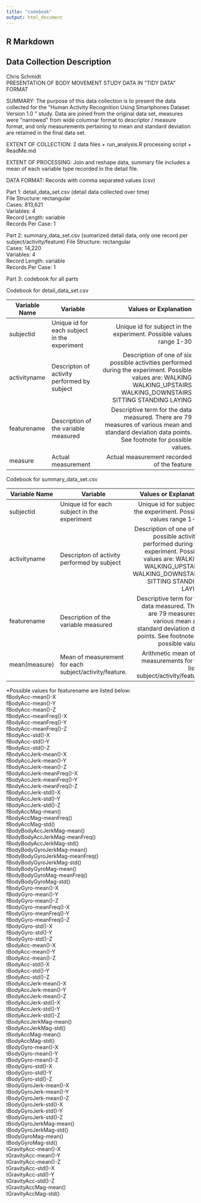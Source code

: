 ```yaml
---
title: "codebook"
output: html_document
---
```


## R Markdown

## Data Collection Description

Chris Schmidt  
PRESENTATION OF BODY MOVEMENT STUDY DATA IN "TIDY DATA" FORMAT  

SUMMARY: The purpose of this data collection is to present the data collected for the "Human Activity Recognition Using Smartphones Dataset Version 1.0 " study.  Data are joined from the original data set, measures were "narrowed" from wide columnar format to descriptor / measure format, and only measurements pertaining to mean and standard deviation are retained in the final data set.  

EXTENT OF COLLECTION: 2 data files + run_analysis.R processing script + ReadMe.md  

EXTENT OF PROCESSING: Join and reshape data, summary file includes a mean of each variable type recorded in the detail file.  

DATA FORMAT: Records with comma separated values (csv)  

 Part 1: detail_data_set.csv (detail data collected over time)  
     File Structure: rectangular  
     Cases: 813,621  
     Variables: 4  
     Record Length: variable  
     Records Per Case: 1  

 Part 2: summary_data_set.csv  (sumarized detail data, only one record per subject/activity/feature) 
     File Structure: rectangular  
     Cases: 14,220  
     Variables: 4  
     Record Length: variable  
     Records Per Case: 1  
     
 Part 3: codebook for all parts  
 
 
Codebook for detail_data_set.csv

Variable Name | Variable | Values or Explanation   
------- | ---------- | --------------------------------------------:
subjectid | Unique id for each subject in the experiment | Unique id for subject in the experiment.  Possible values range 1-30
activityname | Descripton of activity performed by subject | Description of one of six possible activities performed during the experiment.  Possible values are: WALKING  WALKING_UPSTAIRS  WALKING_DOWNSTAIRS  SITTING  STANDING  LAYING  
featurename | Description of the variable measured | Descriptive term for the data measured.  There are 79 measures of various mean and standard deviation data points. See footnote for possible values.
measure | Actual measurement | Actual measurement recorded of the feature


Codebook for summary_data_set.csv

Variable Name | Variable | Values or Explanation   
------- | ---------- | --------------------------------------------:
subjectid | Unique id for each subject in the experiment | Unique id for subject in the experiment.  Possible values range 1-30
activityname | Descripton of activity performed by subject | Description of one of six possible activities performed during the experiment.  Possible values are: WALKING  WALKING_UPSTAIRS  WALKING_DOWNSTAIRS  SITTING  STANDING  LAYING  
featurename | Description of the variable measured | Descriptive term for the data measured.  There are 79 measures of various mean and standard deviation data points. See footnote for possible values.
mean(measure) | Mean of measurement for each subject/activity/feature. | Arithmetic mean of all measurements for the listed subject/activity/feature.


*Possible values for featurename are listed below:  
fBodyAcc-mean()-X  
fBodyAcc-mean()-Y  
fBodyAcc-mean()-Z  
fBodyAcc-meanFreq()-X  
fBodyAcc-meanFreq()-Y  
fBodyAcc-meanFreq()-Z  
fBodyAcc-std()-X  
fBodyAcc-std()-Y  
fBodyAcc-std()-Z  
fBodyAccJerk-mean()-X  
fBodyAccJerk-mean()-Y  
fBodyAccJerk-mean()-Z  
fBodyAccJerk-meanFreq()-X  
fBodyAccJerk-meanFreq()-Y  
fBodyAccJerk-meanFreq()-Z  
fBodyAccJerk-std()-X  
fBodyAccJerk-std()-Y  
fBodyAccJerk-std()-Z  
fBodyAccMag-mean()  
fBodyAccMag-meanFreq()  
fBodyAccMag-std()  
fBodyBodyAccJerkMag-mean()  
fBodyBodyAccJerkMag-meanFreq()  
fBodyBodyAccJerkMag-std()  
fBodyBodyGyroJerkMag-mean()  
fBodyBodyGyroJerkMag-meanFreq()  
fBodyBodyGyroJerkMag-std()  
fBodyBodyGyroMag-mean()  
fBodyBodyGyroMag-meanFreq()  
fBodyBodyGyroMag-std()  
fBodyGyro-mean()-X  
fBodyGyro-mean()-Y  
fBodyGyro-mean()-Z  
fBodyGyro-meanFreq()-X  
fBodyGyro-meanFreq()-Y  
fBodyGyro-meanFreq()-Z  
fBodyGyro-std()-X  
fBodyGyro-std()-Y  
fBodyGyro-std()-Z  
tBodyAcc-mean()-X  
tBodyAcc-mean()-Y  
tBodyAcc-mean()-Z  
tBodyAcc-std()-X  
tBodyAcc-std()-Y  
tBodyAcc-std()-Z  
tBodyAccJerk-mean()-X  
tBodyAccJerk-mean()-Y  
tBodyAccJerk-mean()-Z  
tBodyAccJerk-std()-X  
tBodyAccJerk-std()-Y  
tBodyAccJerk-std()-Z  
tBodyAccJerkMag-mean()  
tBodyAccJerkMag-std()  
tBodyAccMag-mean()  
tBodyAccMag-std()  
tBodyGyro-mean()-X  
tBodyGyro-mean()-Y  
tBodyGyro-mean()-Z  
tBodyGyro-std()-X  
tBodyGyro-std()-Y  
tBodyGyro-std()-Z  
tBodyGyroJerk-mean()-X  
tBodyGyroJerk-mean()-Y  
tBodyGyroJerk-mean()-Z  
tBodyGyroJerk-std()-X  
tBodyGyroJerk-std()-Y  
tBodyGyroJerk-std()-Z  
tBodyGyroJerkMag-mean()  
tBodyGyroJerkMag-std()  
tBodyGyroMag-mean()  
tBodyGyroMag-std()  
tGravityAcc-mean()-X  
tGravityAcc-mean()-Y  
tGravityAcc-mean()-Z  
tGravityAcc-std()-X  
tGravityAcc-std()-Y  
tGravityAcc-std()-Z  
tGravityAccMag-mean()  
tGravityAccMag-std()  
